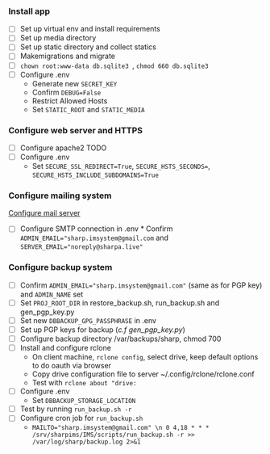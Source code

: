 ### Install app
- [ ] Set up virtual env and install requirements
- [ ] Set up media directory
- [ ] Set up static directory and collect statics
- [ ] Makemigrations and migrate
- [ ] `chown root:www-data db.sqlite3 `, `chmod 660 db.sqlite3`
- [ ] Configure .env
  * Generate new `SECRET_KEY`
  * Confirm `DEBUG=False`
  * Restrict Allowed Hosts
  * Set `STATIC_ROOT` and `STATIC_MEDIA`
    
### Configure web server and HTTPS
- [ ] Configure apache2 TODO
- [ ] Configure .env
   * Set `SECURE_SSL_REDIRECT=True`, `SECURE_HSTS_SECONDS=`, `SECURE_HSTS_INCLUDE_SUBDOMAINS=True`
    
### Configure mailing system
[Configure mail server](https://www.digitalocean.com/community/tutorials/how-to-install-and-configure-postfix-as-a-send-only-smtp-server-on-ubuntu-18-04#prerequisites)
- [ ] Configure SMTP connection in .env 
      * Confirm `ADMIN_EMAIL="sharp.imsystem@gmail.com` and `SERVER_EMAIL="noreply@sharpa.live"`

### Configure backup system
- [ ] Confirm `ADMIN_EMAIL="sharp.imsystem@gmail.com"` (same as for PGP key) and `ADMIN_NAME` set
- [ ] Set `PROJ_ROOT_DIR` in restore_backup.sh, run_backup.sh and gen_pgp_key.py
- [ ] Set new `DBBACKUP_GPG_PASSPHRASE` in .env
- [ ] Set up PGP keys for backup (_c.f gen_pgp_key.py_)
- [ ] Configure backup directory /var/backups/sharp, chmod 700
- [ ] Install and configure rclone
    * On client machine, `rclone config`, select drive, keep default options to do oauth via browser
    * Copy drive configuration file to server ~/.config/rclone/rclone.conf
    * Test with `rclone about "drive:`
- [ ] Configure .env
    * Set `DBBACKUP_STORAGE_LOCATION`
- [ ] Test by running `run_backup.sh -r`
- [ ] Configure cron job for `run_backup.sh`
    * `MAILTO="sharp.imsystem@gmail.com" \n 0 4,18 * * * /srv/sharpims/IMS/scripts/run_backup.sh -r >> /var/log/sharp/backup.log 2>&1`
